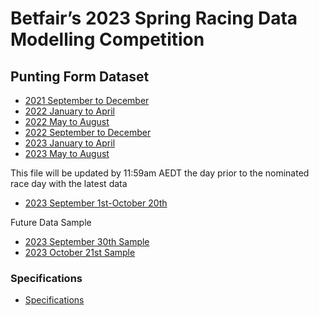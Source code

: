 # **Betfair’s 2023 Spring Racing Data Modelling Competition**

## Punting Form Dataset

 - [2021 September to December](../assets/2021_Sep01_to_Dec31.xlsx)
 - [2022 January to April](../assets/2022_Jan01_to_Apr30.xlsx)
 - [2022 May to August](../assets/2022_May01_to_Aug31.xlsx)
 - [2022 September to December](../assets/2022_Sep01_to_Dec31.xlsx)
 - [2023 January to April](../assets/2023_Jan01_to_Apr30.xlsx)
 - [2023 May to August](../assets/2023_May01_Aug31.xlsx)

 This file will be updated by 11:59am AEDT the day prior to the nominated race day with the latest data
 - [2023 September 1st-October 20th](../assets/2023_Sep01_to_current.xlsx)

 Future Data Sample
 - [2023 September 30th Sample](../assets/PFUpcomingDataSample.xlsx)
 - [2023 October 21st Sample](../assets/PFUpcomingDataSample_Caulfield_2023-10-21.xlsx)

### Specifications
 - [Specifications](../assets/BetfairDatathonPuntingFormDataSpecifications.xlsx)